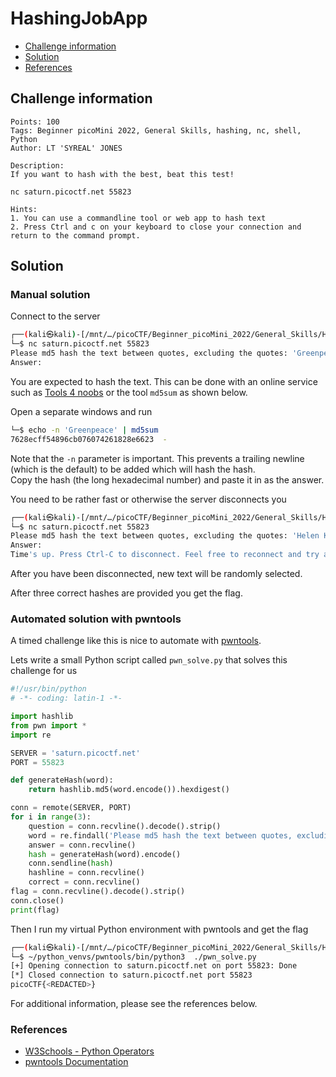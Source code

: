 # HashingJobApp

- [Challenge information](#challenge-information)
- [Solution](#solution)
- [References](#references)

## Challenge information
```
Points: 100
Tags: Beginner picoMini 2022, General Skills, hashing, nc, shell, Python
Author: LT 'SYREAL' JONES

Description:
If you want to hash with the best, beat this test!

nc saturn.picoctf.net 55823

Hints:
1. You can use a commandline tool or web app to hash text
2. Press Ctrl and c on your keyboard to close your connection and return to the command prompt.
```

## Solution

### Manual solution

Connect to the server
```bash
┌──(kali㉿kali)-[/mnt/…/picoCTF/Beginner_picoMini_2022/General_Skills/HashingJobApp]
└─$ nc saturn.picoctf.net 55823
Please md5 hash the text between quotes, excluding the quotes: 'Greenpeace'
Answer: 
```

You are expected to hash the text. This can be done with an online service such as [Tools 4 noobs](https://www.tools4noobs.com/online_tools/hash/) or the tool `md5sum` as shown below.

Open a separate windows and run
```bash
└─$ echo -n 'Greenpeace' | md5sum                                                  
7628ecff54896cb076074261828e6623  -
```

Note that the `-n` parameter is important. This prevents a trailing newline (which is the default) to be added which will hash the hash.  
Copy the hash (the long hexadecimal number) and paste it in as the answer.

You need to be rather fast or otherwise the server disconnects you
```bash
┌──(kali㉿kali)-[/mnt/…/picoCTF/Beginner_picoMini_2022/General_Skills/HashingJobApp]
└─$ nc saturn.picoctf.net 55823
Please md5 hash the text between quotes, excluding the quotes: 'Helen Keller'
Answer: 
Time's up. Press Ctrl-C to disconnect. Feel free to reconnect and try again.
```

After you have been disconnected, new text will be randomly selected.

After three correct hashes are provided you get the flag.

### Automated solution with pwntools

A timed challenge like this is nice to automate with [pwntools](https://docs.pwntools.com/en/stable/index.html).

Lets write a small Python script called `pwn_solve.py` that solves this challenge for us
```python
#!/usr/bin/python
# -*- coding: latin-1 -*-

import hashlib
from pwn import *
import re

SERVER = 'saturn.picoctf.net'
PORT = 55823

def generateHash(word): 
    return hashlib.md5(word.encode()).hexdigest()

conn = remote(SERVER, PORT)
for i in range(3):
    question = conn.recvline().decode().strip()
    word = re.findall('Please md5 hash the text between quotes, excluding the quotes: \'(.*)\'', question)[0]
    answer = conn.recvline()
    hash = generateHash(word).encode()
    conn.sendline(hash)
    hashline = conn.recvline()
    correct = conn.recvline()
flag = conn.recvline().decode().strip()
conn.close()
print(flag)
```

Then I run my virtual Python environment with pwntools and get the flag
```bash
┌──(kali㉿kali)-[/mnt/…/picoCTF/Beginner_picoMini_2022/General_Skills/HashingJobApp]
└─$ ~/python_venvs/pwntools/bin/python3  ./pwn_solve.py
[+] Opening connection to saturn.picoctf.net on port 55823: Done
[*] Closed connection to saturn.picoctf.net port 55823
picoCTF{<REDACTED>}
```


For additional information, please see the references below.

### References

- [W3Schools - Python Operators](https://www.w3schools.com/python/python_operators.asp)
- [pwntools Documentation](https://docs.pwntools.com/en/stable/index.html)
